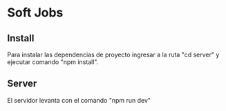 # Soft Jobs

## Install
Para instalar las dependencias de proyecto ingresar a la ruta "cd server" y ejecutar comando "npm install".

## Server 
El servidor levanta con el comando "npm run dev"
